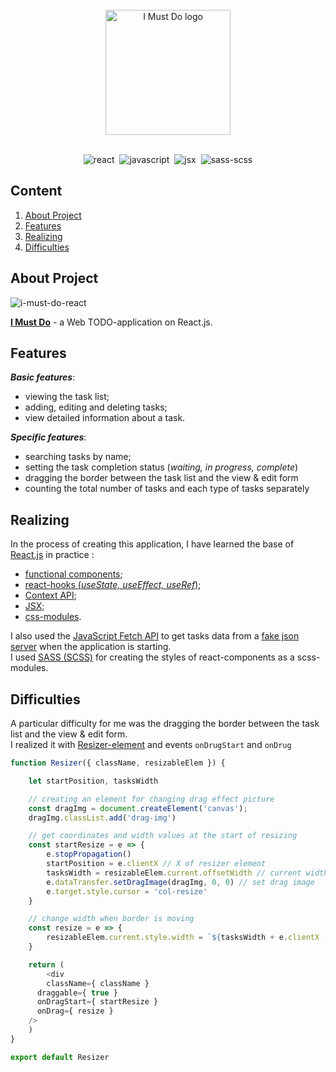 <br>
<div align="center">
  <a href="https://egoromanoff.github.io/i-must-do-react/" target="_blank" title="'I Must Do' Demo Link">
    <img alt="I Must Do logo" src="https://user-images.githubusercontent.com/67374276/189341459-d35f57b6-e2d4-46be-94c0-3b878738540a.svg" width="200px">
  </a>
</div>
<br>
<div align="center">

  ![react](https://user-images.githubusercontent.com/67374276/189316409-19d69d0f-b45f-430f-ac02-cf15051d6642.svg)&nbsp;
  ![javascript](https://user-images.githubusercontent.com/67374276/189316388-4182d570-0a10-4dcf-9568-d13e7c6b5c56.svg)&nbsp;
  ![jsx](https://user-images.githubusercontent.com/67374276/189318506-583a8454-9209-4e10-be2e-ed720f4f58db.svg)&nbsp;
  ![sass-scss](https://user-images.githubusercontent.com/67374276/189319440-79881be3-d7db-4506-87b8-57044a88b167.svg)

</div>

## Content
1. [About Project](#about-project)
2. [Features](#features)
3. [Realizing](#realizing)
4. [Difficulties](#difficulties)


## About Project

![i-must-do-react](https://user-images.githubusercontent.com/67374276/189346706-6e712a22-efef-46df-bd4e-d4ecd5fbce0b.png)

[**I Must Do**](https://egoromanoff.github.io/i-must-do-react/) - a Web TODO-application on React.js.

## Features

***Basic features***:
* viewing the task list;
* adding, editing and deleting tasks;
* view detailed information about a task.

***Specific features***:
* searching tasks by name;
* setting the task completion status (*waiting, in progress, complete*)
* dragging the border between the task list and the view & edit form
* counting the total number of tasks and each type of tasks separately

## Realizing

In the process of creating this application, I have learned the base of [React.js](https://reactjs.org/) in practice :
* [functional components](https://reactjs.org/docs/components-and-props.html#function-and-class-components);
* [react-hooks (*useState, useEffect, useRef*)](https://reactjs.org/docs/hooks-faq.html#gatsby-focus-wrapper);
* [Context API](https://reactjs.org/docs/context.html#gatsby-focus-wrapper);
* [JSX](https://reactjs.org/docs/introducing-jsx.html);
* [css-modules](https://habr.com/ru/post/335244/).

I also used the [JavaScript Fetch API](https://developer.mozilla.org/en-US/docs/Web/API/Fetch_API/Using_Fetch) to get tasks data from a [fake json server](https://jsonbin.io) when the application is starting.  
I used [SASS (SCSS)](https://sass-lang.com/) for creating the styles of react-components as a scss-modules.

## Difficulties

A particular difficulty for me was the dragging the border between the task list and the view & edit form.  
I realized it with [Resizer-element](https://github.com/EgoRomanoff/i-must-do-react/tree/master/src/components/Resizer) and events ```onDrugStart``` and ```onDrug```
``` javascript
function Resizer({ className, resizableElem }) {

	let startPosition, tasksWidth

	// creating an element for changing drag effect picture
	const dragImg = document.createElement('canvas');
	dragImg.classList.add('drag-img')

	// get coordinates and width values at the start of resizing
	const startResize = e => {
		e.stopPropagation()
		startPosition = e.clientX // X of resizer element
		tasksWidth = resizableElem.current.offsetWidth // current width of Resizer element
		e.dataTransfer.setDragImage(dragImg, 0, 0) // set drag image
		e.target.style.cursor = 'col-resize'
	}

	// change width when border is moving
	const resize = e => {
		resizableElem.current.style.width = `${tasksWidth + e.clientX - startPosition}px`
	}

	return (
		<div
	    className={ className }
      draggable={ true }
      onDragStart={ startResize }
      onDrag={ resize }
    />
	)
}

export default Resizer
```

